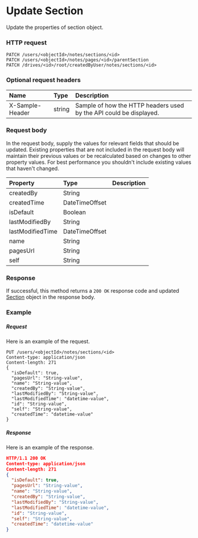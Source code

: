 # Update Section

Update the properties of section object.
### HTTP request
```http
PATCH /users/<objectId>/notes/sections/<id>
PATCH /users/<objectId>/notes/pages/<id>/parentSection
PATCH /drives/<id>/root/createdByUser/notes/sections/<id>
```
### Optional request headers
| Name       | Type | Description|
|:-----------|:------|:----------|
| X-Sample-Header  | string  | Sample of how the HTTP headers used by the API could be displayed.|

### Request body
In the request body, supply the values for relevant fields that should be updated. Existing properties that are not included in the request body will maintain their previous values or be recalculated based on changes to other property values. For best performance you shouldn't include existing values that haven't changed.

| Property	   | Type	|Description|
|:---------------|:--------|:----------|
|createdBy|String||
|createdTime|DateTimeOffset||
|isDefault|Boolean||
|lastModifiedBy|String||
|lastModifiedTime|DateTimeOffset||
|name|String||
|pagesUrl|String||
|self|String||

### Response
If successful, this method returns a `200 OK` response code and updated [Section](../resources/section.md) object in the response body.
### Example
##### Request
Here is an example of the request.
```http
PUT /users/<objectId>/notes/sections/<id>
Content-type: application/json
Content-length: 271
{
  "isDefault": true,
  "pagesUrl": "String-value",
  "name": "String-value",
  "createdBy": "String-value",
  "lastModifiedBy": "String-value",
  "lastModifiedTime": "datetime-value",
  "id": "String-value",
  "self": "String-value",
  "createdTime": "datetime-value"
}
```
##### Response
Here is an example of the response.
```json
HTTP/1.1 200 OK
Content-type: application/json
Content-length: 271
{
  "isDefault": true,
  "pagesUrl": "String-value",
  "name": "String-value",
  "createdBy": "String-value",
  "lastModifiedBy": "String-value",
  "lastModifiedTime": "datetime-value",
  "id": "String-value",
  "self": "String-value",
  "createdTime": "datetime-value"
}
```
